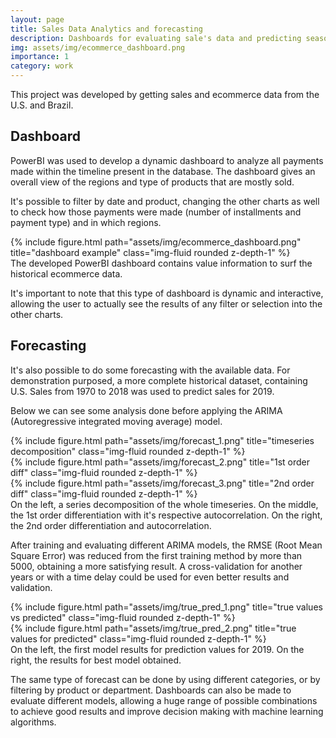 ```yaml
---
layout: page
title: Sales Data Analytics and forecasting
description: Dashboards for evaluating sale's data and predicting seasonal sale's for different products.
img: assets/img/ecommerce_dashboard.png
importance: 1
category: work
---
```


This project was developed by getting sales and ecommerce data from the U.S. and Brazil.

## Dashboard

PowerBI was used to develop a dynamic dashboard to analyze all payments made within the timeline present in the database. The dashboard gives an overall view of the regions and type of products that are mostly sold.

It's possible to filter by date and product, changing the other charts as well to check how those payments were made (number of installments and payment type) and in which regions. 

<div class="row">
    <div class="col-sm mt-3 mt-md-0">
        {% include figure.html path="assets/img/ecommerce_dashboard.png" title="dashboard example" class="img-fluid rounded z-depth-1" %}
    </div>
</div>
<div class="caption">
    The developed PowerBI dashboard contains value information to surf the historical ecommerce data.
</div>

It's important to note that this type of dashboard is dynamic and interactive, allowing the user to actually see the results of any filter or selection into the other charts.
<br>

## Forecasting

It's also possible to do some forecasting with the available data. For demonstration purposed, a more complete historical dataset, containing U.S. Sales from 1970 to 2018 was used to predict sales for 2019. 

Below we can see some analysis done before applying the ARIMA (Autoregressive integrated moving average) model.

<div class="row">
    <div class="col-sm mt-3 mt-md-0">
        {% include figure.html path="assets/img/forecast_1.png" title="timeseries decomposition" class="img-fluid rounded z-depth-1" %}
    </div>
    <div class="col-sm mt-3 mt-md-0">
        {% include figure.html path="assets/img/forecast_2.png" title="1st order diff" class="img-fluid rounded z-depth-1" %}
    </div>
    <div class="col-sm mt-3 mt-md-0">
        {% include figure.html path="assets/img/forecast_3.png" title="2nd order diff" class="img-fluid rounded z-depth-1" %}
    </div>
</div>
<div class="caption">
    On the left, a series decomposition of the whole timeseries. On the middle, the 1st order differentiation with it's respective autocorrelation. On the right, the 2nd order differentiation and autocorrelation.
</div>

After training and evaluating different ARIMA models, the RMSE (Root Mean Square Error) was reduced from the first training method by more than 5000, obtaining a more satisfying result. A cross-validation for another years or with a time delay could be used for even better results and validation.

<div class="row">
    <div class="col-sm-6 mt-3 mt-md-0">
        {% include figure.html path="assets/img/true_pred_1.png" title="true values vs predicted" class="img-fluid rounded z-depth-1" %}
    </div>
    <div class="col-sm-6 mt-3 mt-md-0">
        {% include figure.html path="assets/img/true_pred_2.png" title="true values for predicted" class="img-fluid rounded z-depth-1" %}
</div>
<div class="caption">
    On the left, the first model results for prediction values for 2019. On the right, the results for best model obtained.
</div>

The same type of forecast can be done by using different categories, or by filtering by product or department. Dashboards can also be made to evaluate different models, allowing a huge range of possible combinations to achieve good results and improve decision making with machine learning algorithms.